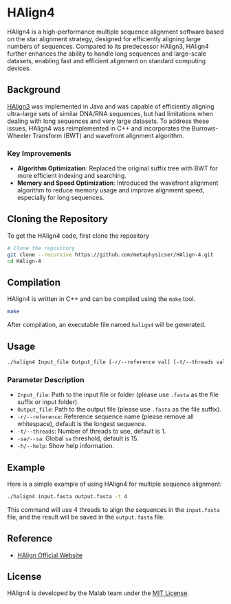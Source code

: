 # HAlign4

HAlign4 is a high-performance multiple sequence alignment software based on the star alignment strategy, designed for efficiently aligning large numbers of sequences. Compared to its predecessor HAlign3, HAlign4 further enhances the ability to handle long sequences and large-scale datasets, enabling fast and efficient alignment on standard computing devices.

## Background
[HAlign3](https://github.com/malabz/HAlign-3) was implemented in Java and was capable of efficiently aligning ultra-large sets of similar DNA/RNA sequences, but had limitations when dealing with long sequences and very large datasets. To address these issues, HAlign4 was reimplemented in C++ and incorporates the Burrows-Wheeler Transform (BWT) and wavefront alignment algorithm.

### Key Improvements
- **Algorithm Optimization**: Replaced the original suffix tree with BWT for more efficient indexing and searching.
- **Memory and Speed Optimization**: Introduced the wavefront alignment algorithm to reduce memory usage and improve alignment speed, especially for long sequences.

## Cloning the Repository
To get the HAlign4 code, first clone the repository
```bash
# Clone the repository
git clone --recursive https://github.com/metaphysicser/HAlign-4.git
cd HAlign-4
```

## Compilation

HAlign4 is written in C++ and can be compiled using the `make` tool.

```bash
make
```

After compilation, an executable file named `halign4` will be generated.

## Usage
```bash
./halign4 Input_file Output_file [-r/--reference val] [-t/--threads val] [-sa/--sa val] [-h/--help]
```

### Parameter Description
- `Input_file`: Path to the input file or folder (please use `.fasta` as the file suffix or input folder).
- `Output_file`: Path to the output file (please use `.fasta` as the file suffix).
- `-r/--reference`: Reference sequence name (please remove all whitespace), default is the longest sequence.
- `-t/--threads`: Number of threads to use, default is 1.
- `-sa/--sa`: Global `sa` threshold, default is 15.
- `-h/--help`: Show help information.

## Example
Here is a simple example of using HAlign4 for multiple sequence alignment:

```bash
./halign4 input.fasta output.fasta -t 4
```

This command will use 4 threads to align the sequences in the `input.fasta` file, and the result will be saved in the `output.fasta` file.

## Reference
- [HAlign Official Website](http://lab.malab.cn/soft/halign/)

## License
HAlign4 is developed by the Malab team under the [MIT License](https://github.com/metaphysicser/HAlign4/blob/main/LICENSE).